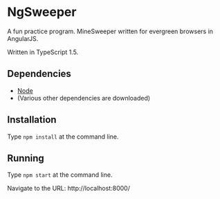 # NgSweeper
A fun practice program. MineSweeper written for evergreen browsers in AngularJS.

Written in TypeScript 1.5.

## Dependencies
* [Node](https://github.com/joyent/node)
* (Various other dependencies are downloaded)

## Installation
Type
`npm install`
at the command line.

## Running
Type
`npm start`
at the command line.

Navigate to the URL: http://localhost:8000/
